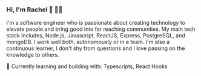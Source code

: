### Hi, I'm Rachel 👋 :woman_technologist:

I'm a software engineer who is passionate about creating technology to elevate people and bring good into far reaching communities. My main tech stack includes, Node.js, Javascript, ReactJS, Express, PostgreSQL, and mongoDB. I work well both, autonomously or in a team. I'm also a continuous learner, I don't shy from questions and I love passing on the knowledge to others. 

🌱 Currently learning and building with: Typescripts, React Hooks 

<!--
**dongb909/dongb909** is a ✨ _special_ ✨ repository because its `README.md` (this file) appears on your GitHub profile.

Here are some ideas to get you started:

- 🔭 I’m currently working on ...
- 🌱 I’m currently learning ...
- 👯 I’m looking to collaborate on ...
- 🤔 I’m looking for help with ...
- 💬 Ask me about ...
- 📫 How to reach me: ...
- 😄 Pronouns: ...
- ⚡ Fun fact: ...
-->
